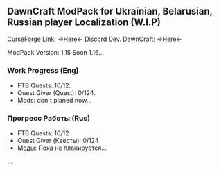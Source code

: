 ## DawnCraft ModPack for Ukrainian, Belarusian, Russian player Localization (W.I.P)

CurseForge Link: [->Here<-](https://www.curseforge.com/minecraft/modpacks/dawn-craft "DawnCraft - An Adventure RPG Modpack")
Discord Dev. DawnCraft: [->Here<-](https://www.curseforge.com/linkout?remoteUrl=https%253a%252f%252fdiscord.com%252finvite%252fUjPx5jzd3m)

ModPack Version: 1.15 Soon 1.16...



### Work Progress (Eng)

 - FTB Quests: 10/12. 
 - Quest Giver (Quest): 0/124.
 - Mods: don`t planed now...

### Прогресс Работы (Rus)

 - FTB Quests: 10/12
 - Quest Giver (Квесты): 0/124
 - Моды: Пока не планируется...

 ...
